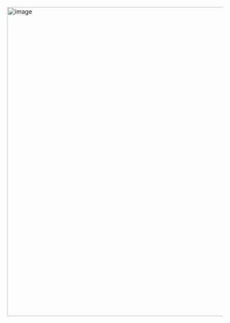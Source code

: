 <img width="754" height="723" alt="image" src="https://github.com/user-attachments/assets/6b58a189-7851-4941-a072-f42daf6681ee" />
